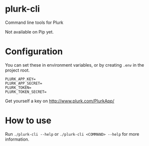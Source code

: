 # plurk-cli
Command line tools for Plurk

Not available on Pip yet.

# Configuration

You can set these in environment variables, or by creating `.env` in the project
root.

```
PLURK_APP_KEY=
PLURK_APP_SECRET=
PLURK_TOKEN=
PLURK_TOKEN_SECRET=
```

Get yourself a key on http://www.plurk.com/PlurkApp/

# How to use

Run `./plurk-cli --help` or `./plurk-cli <COMMAND> --help` for more information.
